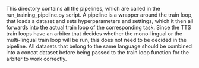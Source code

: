 This directory contains all the pipelines, which are called in the run_training_pipeline.py script. A pipeline is a
wrapper around the train loop, that loads a dataset and sets hyperparameters and settings, which it then all forwards
into the actual train loop of the corresponding task. Since the TTS train loops have an arbiter that
decides whether the mono-lingual or the multi-lingual train loop will be run, this does not need to be decided in the
pipeline. All datasets that belong to the same language should be combined into a concat dataset before being passed to
the train loop function for the arbiter to work correctly.